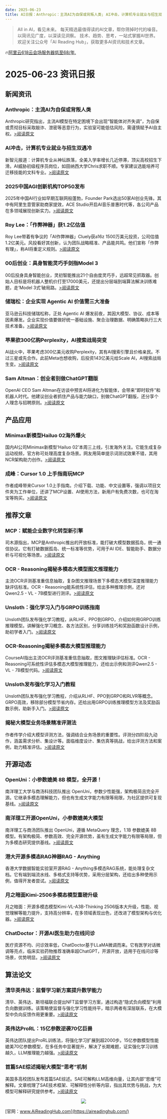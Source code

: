 ```yaml
---
date: 2025-06-23
title: AI日报：Anthropic：主流AI为自保或背叛人类; AI冲击，计算机专业就业与招生双遇冷; 2025中国AGI创新机构TOP50发布
---
```


> All in AI，看见未来。 每天精选最值得读的AI文章，帮你筛掉时代的噪音。 以简讯见广度，以深读见洞察。 技术、趋势、思考，一站式掌握AI世界。
> 欢迎关注公众号「AI Reading Hub」，获取更多AI资讯和技术文章。

🔥[阿里云618云会场服务器低至68/年.](https://www.aliyun.com/minisite/goods?userCode=okjhlpr5)

# 2025-06-23 资讯日报

## 新闻资讯

### Anthropic：主流AI为自保或背叛人类

Anthropic研究指出，主流AI模型在特定困境下会出现“智能体对齐失调”，为自保或贯彻目标采取敲诈、泄密等恶意行为，实验室可能低估风险，需谨慎赋予AI自主权。[>阅读原文](https://mp.weixin.qq.com/s?__biz=MzA5MTIxNTY4MQ==&chksm=8636e664bfb284f124e7df2a00ccd801ae09222d4d06ddd5cc9c2b8211ffb8467d76aa116248&idx=1&mid=2461152707&sn=0cd0b19c5ff6ef36e7d84b518d2f3827#rd)

### AI冲击，计算机专业就业与招生双遇冷

新智元报道：计算机专业从神坛跌落，全美入学率增长几近停滞，顶尖高校招生下滑。AI威胁初级程序员岗位，如田纳西大学Chris求职不顺。专家建议选能培养可迁移技能的文科专业。[>阅读原文](https://mp.weixin.qq.com/s?__biz=MzI3MTA0MTk1MA==&chksm=f01df229e78ca2bf039f7ae12ebd57b7ff471830bff6cbfcf2e41927efd0d807ceb956a537eb&idx=1&mid=2652603537&sn=977873a11adb052a4d3c8f42c179f9db#rd)

### 2025中国AGI创新机构TOP50发布

2025年中国AI行业如早期互联网般蓬勃，Founder Park选出50家AI创业先锋。其中有阿里生意管家助商家提效，ACE Studio开启AI音乐普惠时代等，各公司产品在多领域展现创新实力。[>阅读原文](https://mp.weixin.qq.com/s?__biz=Mzg5NTc0MjgwMw==&chksm=c142847240ece2582411b98075ce5d3cf7971589ec70e724fc102d4569ac5f253b3158f194ca&idx=1&mid=2247517133&sn=01ad32a6ab5b56d192e7434d96f50542#rd)

### Roy Lee：「作弊神器」获1.2亿估值

Roy Lee带着有争议的「AI作弊神器」Cluely获a16z 1500万美元投资，公司估值1.2亿美元。风投看好其创新，认为团队战略精准、产品能共鸣。他们宣称「作弊有理」，称AI将重定义规则。[>阅读原文](https://mp.weixin.qq.com/s?__biz=MzI3MTA0MTk1MA==&chksm=f08b78576471321f849303635a884ce765777b46cf991ae945b5bff6f3e31571ac1bd8e76681&idx=1&mid=2652603536&sn=f2ecd3d51ee50bf3077a9fd229f4deac#rd)

### 00后创业：具身智能灵巧手剑指Model 3

00后投身具身智能创业，灵初智能推出21个自由度灵巧手，远超常见抓取器。创始人目标是将机器人整机价打至17000美元，还提出分层端到端算法解决训练难题，走‘Model 3式’破局路。[>阅读原文](https://mp.weixin.qq.com/s?__biz=MzIzNjc1NzUzMw==&chksm=e9b5101a7d87fb3233a1639752035c8fed1c4bff00b68b0b387648379afb8e855e90cc7bcc92&idx=1&mid=2247803508&sn=5c8b20436c4a7ba33e6de8316f05cf9d#rd)

### 储瑞松：企业实现 Agentic AI 价值需三大准备

亚马逊云科技储瑞松称，正处 Agentic AI 爆发前夜，其因大模型、协议、成本等因素爆发。企业实现价值要做好统一基础设施、聚合治理数据、明确策略执行三大技术准备。[>阅读原文](https://mp.weixin.qq.com/s?__biz=MzU1NDA4NjU2MA==&chksm=fa18fb0e2504c716d2db6e59a3b8310981d78869165528d6cfa9e8708f28cf6cbaa8c36784b0&idx=2&mid=2247640858&sn=f1196d4acd76974c2240f5aaf85c1e96#rd)

### 苹果欲300亿购Perplexity，AI搜索战局突变

AI战火中，苹果考虑300亿美元收购Perplexity，其有AI搜索引擎且价格亲民。不过三星或先合作。此前Meta也想收购，后投资143亿美元给Scale AI，AI搜索战局生变。[>阅读原文](https://mp.weixin.qq.com/s?__biz=MzI3MTA0MTk1MA==&chksm=f0eda925f25ce55224848425b93b5d2af049b68e8fef54e0cefc0590eab919a9087d1d3377ee&idx=1&mid=2652603516&sn=6e22c857d5b4b1a0886ea8a4c8c5bbef#rd)

### Sam Altman：创业者别做ChatGPT翻版

OpenAI CEO Sam Altman在访谈中预言AI将进化为智能体，会带来“即时软件”和机器人时代。他建议创业者抓住产品与能力缺口，别做ChatGPT翻版，还分享个人理念与招聘原则。[>阅读原文](https://mp.weixin.qq.com/s?__biz=MzA3MzI4MjgzMw==&chksm=8524958270a05196eb8891fbe0ee5bc2ec27b871df688bb1e8c60896ea30e120bd38d8250797&idx=1&mid=2650975162&sn=bc8917eb6cd324523b6b8f49e263c737#rd)

## 产品应用

### Minimax新模型Hailuo 02海外爆火

国内AI公司Minimax新模型‘Hailuo 02’本周三上线，引发海外关注。它能生成复杂运动视频，官方称可处理高度复杂场景。网友用简单提示词测试效果不错，其用NCR架构助力创作。[>阅读原文](https://mp.weixin.qq.com/s?__biz=MzA3MzI4MjgzMw==&chksm=8555ce27fed355652f15c8ed12dab64e06863fda00b03caf93308a731614d3f2430d4c8916e0&idx=1&mid=2650975177&sn=82b1f4d7bf456742608ef87d5c49e143#rd)

### 成峰：Cursor 1.0 上手指南玩MCP

作者成峰带来Cursor 1.0上手指南。介绍下载、功能、中文设置等，强调以项目文件夹为工作单位，还讲了MCP设置、AI使用方法，新用户有免费次数，也可在淘宝等购买。[>阅读原文](https://mp.weixin.qq.com/s?__biz=MzU3MjU5Mzc2Nw==&chksm=fdf3e6ca5d9fb00c05a6a817c585a8b7ddfb935ebd71c333d109b6ddcfee7c7eb8fd0a4bc531&idx=1&mid=2247485439&sn=32d5e00cb8ae2ed8483e487c76013bae#rd)

## 推荐文章

### MCP：赋能企业数字化转型新引擎

司木源指出，MCP是Anthropic推出的开放标准，能打破大模型数据孤岛，统一通信协议。它有打破数据孤岛、统一标准等优势，可用于AI IDE、智能助手、数据分析与可视化等场景。[>阅读原文](https://mp.weixin.qq.com/s?__biz=MzI1MzE1NzEzNQ==&chksm=e874a0f11fb3f7e9924c41ae7f95fe6c2f99aa30b867bb03826db21e430f3953ca1aac4c83a3&idx=1&mid=2247484373&sn=2799ed190c0cad4391e3dacf3b70a4c0#rd)

### OCR - Reasoning揭秘多模态大模型图文推理能力

主流OCR评测基准重信息抽取，复杂图文推理场景下多模态大模型深度推理能力缺评估标准。OCR - Reasoning能系统性评估，给出多种推理示例，还对Qwen2.5 - VL - 7B模型进行测评。[>阅读原文](https://mp.weixin.qq.com/s?__biz=MzkzNjgwNzMwNQ==&chksm=c3b24b337693087fd797b1362103963bab9ec64720b1643b6ee767d127a63fcacc52fbc88851&idx=1&mid=2247486400&sn=9b1116ee60755242c07715f960f31ee1#rd)

### Unsloth：强化学习入门与GRPO训练指南

Unsloth团队发布强化学习教程，从RLHF、PPO到GRPO，介绍如何用GRPO训练推理模型。讲解强化学习概念、各方法区别，分享训练技巧和奖励函数设计示例，助初学者入门。[>阅读原文](https://mp.weixin.qq.com/s?__biz=MzA3MzI4MjgzMw==&chksm=85b77d082e94b15113731d3a9ebc78e7b4677597626e61be6476e30f2a7f680efe4db9a1597a&idx=2&mid=2650975162&sn=f70e629b16c62295a821e18406864838#rd)

### OCR-Reasoning揭秘多模态大模型推理能力

CourseAI指出主流OCR评测基准重信息抽取，图文推理缺评估标准。OCR - Reasoning可系统性评估多模态大模型推理能力，还给出示例和测评Qwen2.5 - VL - 7B模型代码。[>阅读原文](https://mp.weixin.qq.com/s?__biz=Mzk0MTYzMzMxMA==&chksm=c35e2a7f68cd749218178358fa8f8a3d82401cfaac103be8dcc6b3f27d7cc0f6efbff480083f&idx=2&mid=2247495276&sn=296db5a6d77b9cefa395d202e6673e68#rd)

### Unsloth发布强化学习入门教程

Unsloth团队发布强化学习教程，介绍从RLHF、PPO到GRPO和RLVR等概念。GRPO高效，移除部分模型节省内存。还给出用GRPO训练推理模型方法及奖励函数示例，助新手入门。[>阅读原文](https://mp.weixin.qq.com/s?__biz=MzUzOTgwNDMzOQ==&chksm=fb0609da2761dbf235a06fc3e5f19582244170d4b1d4a63261c2e88f424815613b487c138488&idx=1&mid=2247504066&sn=04c09ebe3b719de39d9337c1157c8a30#rd)

### 揭秘大模型业务场景精准评测法

作者传学介绍大模型评测方法，强调结合业务场景的重要性。评测分四阶段九动作，涵盖需求分析、集设计等。面临维度设计、集仿真等挑战，给出评测方法和案例，助力精准评估。[>阅读原文](https://mp.weixin.qq.com/s?__biz=MzIzOTU0NTQ0MA==&chksm=e8025f3fe1151c46b1230fc3c29047ec3a9f2c06f751dd19e834d3ac883f1d63f0a49233f3fe&idx=1&mid=2247550604&sn=139a778b3293e5111d35988762f59398#rd)

## 开源动态

### OpenUni：小参数媲美 8B 模型，全开源！

南洋理工大学与商汤科技团队推出 OpenUni，参数少性能强，架构极简且完全开源。它继承多模态理解能力，但也有生成文字能力有限等局限，为社区提供可复现基线。[>阅读原文](https://mp.weixin.qq.com/s?__biz=MzA3MzI4MjgzMw==&chksm=85fe71c0b1ffbe25d6b56badf6d5a563e07b2a01a68c07b88d70a89be199783424ef725f5d6c&idx=3&mid=2650975162&sn=72deb2bbb2a2526a61c23bfd763171f4#rd)

### 南洋理工开源OpenUni，小参数媲美大模型

南洋理工与商汤团队推出 OpenUni，遵循 MetaQuery 理念，1.1B 参数媲美 8B 模型。有架构极简、参数高效、完全开源优势，虽有生成文字能力有限等局限，但为多模态研究提供基线。[>阅读原文](https://mp.weixin.qq.com/s?__biz=MzUzOTgwNDMzOQ==&chksm=fb1b4ac575484ecf85dcee7b3a57f00d1889919b96ab0b3da99249be7be809bf11824aee0637&idx=2&mid=2247504073&sn=799de2f8dba99b6ba4b30fa935b0fa7a#rd)

### 港大开源多模态RAG神器RAG - Anything

香港大学数据智能实验室开源RAG - Anything多模态RAG系统，能处理复杂文档。它有端到端流水线、多格式支持等优势，采用分层架构，还给出多种使用示例，值得开发者尝试。[>阅读原文](https://mp.weixin.qq.com/s?__biz=MzkwMjQ0NzI0OQ==&chksm=c1aec0b893e7c7589b05e0b9f1ef0d77706e9127a56aab51080fda610fe3189aded1ae07306d&idx=1&mid=2247502700&sn=f4577832315415dcdb016ae5ccf6e21b#rd)

### 月之暗面Kimi-2506多模态模型重磅升级

月之暗面：开源多模态模型Kimi-VL-A3B-Thinking 2506版本大升级，性能、视觉理解等能力提升，支持高分辨率，在多领域表现出色，还改进了模型架构与优化器。[>阅读原文](https://mp.weixin.qq.com/s?__biz=Mzg3Mzg5MjY3Nw==&chksm=cfcbecabea1fafd1d69c1ca31af39dda72ec57e5c6ba766af2a58fed11e629a6140c0d8252f7&idx=1&mid=2247522212&sn=5b3727671aa425f5b67bf11ec166e07c#rd)

### ChatDoctor：开源AI医生助力在线问诊

医疗资源不均、问诊效率低，ChatDoctor基于LLaMA微调而来。它有医学对话微调等亮点，临床实验药物推荐准确率超ChatGPT，开源开放，适用于在线问诊等场景，优势明显。[>阅读原文](https://mp.weixin.qq.com/s?__biz=Mzk0MjcxOTM2Nw==&chksm=c2c9f60f5d7f89e94bc6ab8b0e3fde9d96623cbe5d08ca950b0a8bb8e7ee154e486246afb679&idx=1&mid=2247494057&sn=f843909014e54b7f80102286fc4ed1ee#rd)

## 算法论文

### 清华英伟达：监督学习新方案提升数学能力

清华、英伟达、斯坦福联合提出NFT监督学习方案，通过构造“隐式负向模型”利用负向数据训练。该策略使监督与强化学习性能持平，暗示两者有深层联系，在大模型中负向反馈作用更重要。[>阅读原文](https://mp.weixin.qq.com/s?__biz=MzIzNjc1NzUzMw==&chksm=e9ef06e2210e410c0e1b33aa5da2962e2c03362816b2d2d4660790c6db8f68e5ff1db01ce0b1&idx=3&mid=2247803508&sn=ac15d0771a23fa98431cabad95221354#rd)

### 英伟达ProRL：15亿参数逆袭70亿巨兽

英伟达团队提出ProRL训练法，将强化学习扩展到超2000步。15亿参数模型性能媲美70亿参数模型，在多任务中显著提升，解决了长期难题，证实强化学习训练越久，LLM推理能力越强。[>阅读原文](https://mp.weixin.qq.com/s?__biz=MzI3MTA0MTk1MA==&chksm=f08bd48923ac6664687460e87cd4e379e4b68d94bfca1d581e1c6bac72b83a232c8c53693611&idx=3&mid=2652603516&sn=eef2bae492f97a0d61e95b7a36d854ba#rd)

### 首篇SAE综述揭秘大模型“思考”机制

美国多高校团队发布首篇SAE综述。SAE可解构LLM高维向量，让其内部“思维”可解释。文章梳理了SAE技术框架、可解释性分析等内容，指出其优势与挑战，为大模型可解释研究提供参考。[>阅读原文](https://mp.weixin.qq.com/s?__biz=MzA3MzI4MjgzMw==&chksm=852eb3e47124ae99920fbbca7a68d474fbc4da0dcd7e9c4e1c9bb85a7109d438608ee481e002&idx=2&mid=2650975177&sn=b781ca61d5dcae1ebed173fd7b8382b8#rd)



<p style="text-align: center;">
            <img id="weixin_qr" src="https://meikan-public-images.oss-cn-beijing.aliyuncs.com/imeikan/assets/2025-05-18234303-hub.png" style="max-width: 800px; object-fit: cover;" />
        </p>
        
[官网：www.AiReadingHub.com](https://aireadinghub.com/)